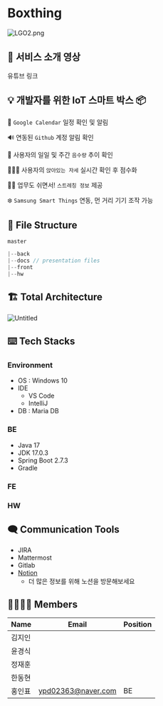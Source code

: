 # Boxthing

![LGO2.png](https://www.notion.so/image/https%3A%2F%2Fs3-us-west-2.amazonaws.com%2Fsecure.notion-static.com%2F74877254-3d32-4c85-bbce-cb78aafb315b%2FLGO2.png?table=block&id=f6b2810a-6aa8-4acb-adb3-156df6d8b176&spaceId=1cb587b7-9197-4d3d-ae40-7c93fcf2070a&width=2000&userId=1aa8f4c2-cc76-4782-a183-7be85c182abc&cache=v2)

## ****🎥**** 서비스 소개 영상

유튜브 링크

## 💡 개발자를 위한 IoT 스마트 박스 📦

📅 `Google Calendar` 일정 확인 및 알림

🔊 연동된 `Github` 계정 알림 확인

🥛 사용자의 일일 및 주간 `음수량` 추이 확인

🙋🏼‍♂️ 사용자의 `앉아있는 자세` 실시간 확인 후 점수화 

🧘🏼 업무도 쉬면서! `스트레칭 정보` 제공

❄️ `Samsung Smart Things` 연동, 먼 거리 기기 조작 가능

## 📁 File Structure

`master`

```jsx
|--back
|--docs // presentation files
|--front
|--hw
```

## 🏗️ Total Architecture

![Untitled](https://www.notion.so/image/https%3A%2F%2Fs3-us-west-2.amazonaws.com%2Fsecure.notion-static.com%2F32b44f8d-d88a-4133-ab35-1ecc7d3370e7%2FUntitled.png?table=block&id=2c07facc-752d-4680-9be3-a3d1c842fbf2&spaceId=1cb587b7-9197-4d3d-ae40-7c93fcf2070a&width=2000&userId=1aa8f4c2-cc76-4782-a183-7be85c182abc&cache=v2)

## ⌨️ Tech Stacks

### Environment

- OS : Windows 10
- IDE
    - VS Code
    - IntelliJ
- DB : Maria DB

### BE

- Java 17
- JDK 17.0.3
- Spring Boot 2.7.3
- Gradle

### FE

### HW

## 🗨️ Communication Tools

- JIRA
- Mattermost
- Gitlab
- [Notion](https://www.notion.so/00d5db4b515043539bf3ef8fb3dc2e16)
    - 더 많은 정보를 위해 노션을 방문해보세요

## 👩‍👩‍👧‍👧 Members

| Name | Email | Position |
| --- | --- | --- |
| 김지인 |  |  |
| 윤경식 |  |  |
| 정재훈 |  |  |
| 한동현 |  |  |
| 홍인표 | ypd02363@naver.com | BE |